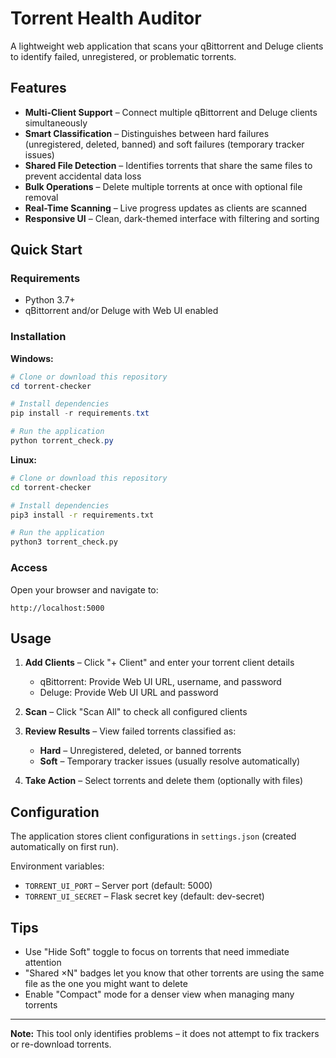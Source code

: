 # Torrent Health Auditor

A lightweight web application that scans your qBittorrent and Deluge clients to identify failed, unregistered, or problematic torrents.

## Features

- **Multi-Client Support** – Connect multiple qBittorrent and Deluge clients simultaneously
- **Smart Classification** – Distinguishes between hard failures (unregistered, deleted, banned) and soft failures (temporary tracker issues)
- **Shared File Detection** – Identifies torrents that share the same files to prevent accidental data loss
- **Bulk Operations** – Delete multiple torrents at once with optional file removal
- **Real-Time Scanning** – Live progress updates as clients are scanned
- **Responsive UI** – Clean, dark-themed interface with filtering and sorting

## Quick Start

### Requirements

- Python 3.7+
- qBittorrent and/or Deluge with Web UI enabled

### Installation

**Windows:**
```powershell
# Clone or download this repository
cd torrent-checker

# Install dependencies
pip install -r requirements.txt

# Run the application
python torrent_check.py
```

**Linux:**
```bash
# Clone or download this repository
cd torrent-checker

# Install dependencies
pip3 install -r requirements.txt

# Run the application
python3 torrent_check.py
```

### Access

Open your browser and navigate to:
```
http://localhost:5000
```

## Usage

1. **Add Clients** – Click "+ Client" and enter your torrent client details
   - qBittorrent: Provide Web UI URL, username, and password
   - Deluge: Provide Web UI URL and password

2. **Scan** – Click "Scan All" to check all configured clients

3. **Review Results** – View failed torrents classified as:
   - **Hard** – Unregistered, deleted, or banned torrents
   - **Soft** – Temporary tracker issues (usually resolve automatically)

4. **Take Action** – Select torrents and delete them (optionally with files)

## Configuration

The application stores client configurations in `settings.json` (created automatically on first run).

Environment variables:
- `TORRENT_UI_PORT` – Server port (default: 5000)
- `TORRENT_UI_SECRET` – Flask secret key (default: dev-secret)

## Tips

- Use "Hide Soft" toggle to focus on torrents that need immediate attention
- "Shared ×N" badges let you know that other torrents are using the same file as the one you might want to delete
- Enable "Compact" mode for a denser view when managing many torrents

---

**Note:** This tool only identifies problems – it does not attempt to fix trackers or re-download torrents.
